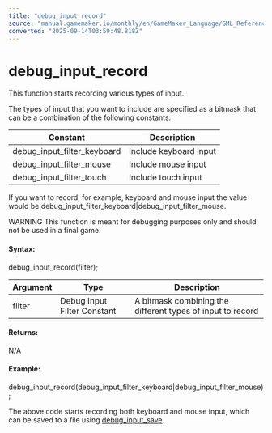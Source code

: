 ```yaml
---
title: "debug_input_record"
source: "manual.gamemaker.io/monthly/en/GameMaker_Language/GML_Reference/Debugging/debug_input_record.htm"
converted: "2025-09-14T03:59:48.818Z"
---
```


# debug\_input\_record

This function starts recording various types of input.

The types of input that you want to include are specified as a bitmask that can be a combination of the following constants:

| Constant | Description |
| --- | --- |
| debug_input_filter_keyboard | Include keyboard input |
| debug_input_filter_mouse | Include mouse input |
| debug_input_filter_touch | Include touch input |

If you want to record, for example, keyboard and mouse input the value would be debug\_input\_filter\_keyboard|debug\_input\_filter\_mouse.

WARNING This function is meant for debugging purposes only and should not be used in a final game.

#### Syntax:

debug\_input\_record(filter);

| Argument | Type | Description |
| --- | --- | --- |
| filter | Debug Input Filter Constant | A bitmask combining the different types of input to record |

#### Returns:

N/A

#### Example:

debug\_input\_record(debug\_input\_filter\_keyboard|debug\_input\_filter\_mouse);

The above code starts recording both keyboard and mouse input, which can be saved to a file using [debug\_input\_save](debug_input_save.md).